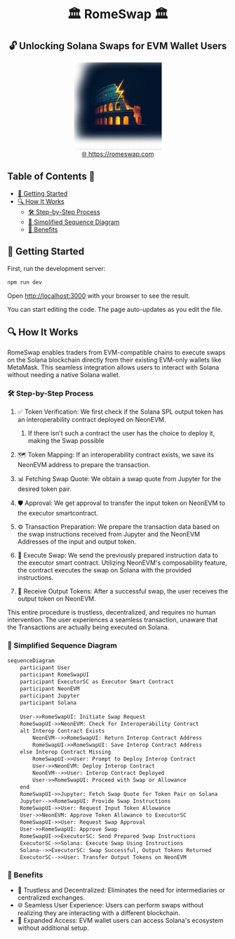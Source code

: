 <center>
        <h1>🏛️ RomeSwap 🏛️</h1>
        <h2>🔓 Unlocking Solana Swaps for EVM Wallet Users</h2>
    <img align="center" width="200" src="./assets/colosseum.webp" />
    <div>
        <a href="https://romeswap.com">🌐 https://romeswap.com</a>
    </div>
</center>

## Table of Contents 📑

<!--toc:start-->

- [🚀 Getting Started](#🚀-getting-started)
- [🔍 How It Works](#🔍-how-it-works)
  - [🛠️ Step-by-Step Process](#🛠️-step-by-step-process)
  - [🎥 Simplified Sequence Diagram](#🎥-simplified-sequence-diagram)
  - [🎯 Benefits](#🎯-benefits)
  <!--toc:end-->

## 🚀 Getting Started

First, run the development server:

```bash
npm run dev
```

Open [http://localhost:3000](http://localhost:3000) with your browser to see the result.

You can start editing the code. The page auto-updates as you edit the file.

## 🔍 How It Works

RomeSwap enables traders from EVM-compatible chains to execute swaps on the Solana blockchain directly from their existing EVM-only wallets like MetaMask. This seamless integration allows users to interact with Solana without needing a native Solana wallet.

### 🛠️ Step-by-Step Process

1. ✅ Token Verification: We first check if the Solana SPL output token has an interoperability contract deployed on NeonEVM.

   1. If there isn't such a contract the user has the choice to deploy it, making the Swap possible

2. 🗺️ Token Mapping: If an interoperability contract exists, we save its NeonEVM address to prepare the transaction.

3. 📊 Fetching Swap Quote: We obtain a swap quote from Jupyter for the desired token pair.

4. 🛡️ Approval: We get approval to transfer the input token on NeonEVM to the executor smartcontract.

5. ⚙️ Transaction Preparation: We prepare the transaction data based on the swap instructions received from Jupyter and the NeonEVM Addresses of the input and output token.

6. 🔄 Execute Swap: We send the previously prepared instruction data to the executor smart contract. Utilizing NeonEVM's composability feature, the contract executes the swap on Solana with the provided instructions.

7. 💸 Receive Output Tokens: After a successful swap, the user receives the output token on NeonEVM.

This entire procedure is trustless, decentralized, and requires no human intervention. The user experiences a seamless transaction, unaware that the Transactions are actually being executed on Solana.

### 🎥 Simplified Sequence Diagram

```mermaid
sequenceDiagram
    participant User
    participant RomeSwapUI
    participant ExecutorSC as Executor Smart Contract
    participant NeonEVM
    participant Jupyter
    participant Solana

    User->>RomeSwapUI: Initiate Swap Request
    RomeSwapUI->>NeonEVM: Check for Interoperability Contract
    alt Interop Contract Exists
        NeonEVM-->>RomeSwapUI: Return Interop Contract Address
        RomeSwapUI->>RomeSwapUI: Save Interop Contract Address
    else Interop Contract Missing
        RomeSwapUI->>User: Prompt to Deploy Interop Contract
        User->>NeonEVM: Deploy Interop Contract
        NeonEVM-->>User: Interop Contract Deployed
        User->>RomeSwapUI: Proceed with Swap or Allowance
    end
    RomeSwapUI->>Jupyter: Fetch Swap Quote for Token Pair on Solana
    Jupyter-->>RomeSwapUI: Provide Swap Instructions
    RomeSwapUI->>User: Request Input Token Allowance
    User->>NeonEVM: Approve Token Allowance to ExecutorSC
    RomeSwapUI->>User: Request Swap Approval
    User->>RomeSwapUI: Approve Swap
    RomeSwapUI->>ExecutorSC: Send Prepared Swap Instructions
    ExecutorSC->>Solana: Execute Swap Using Instructions
    Solana-->>ExecutorSC: Swap Successful, Output Tokens Returned
    ExecutorSC-->>User: Transfer Output Tokens on NeonEVM
```

### 🎯 Benefits

- 🤝 Trustless and Decentralized: Eliminates the need for intermediaries or centralized exchanges.
- 🌐 Seamless User Experience: Users can perform swaps without realizing they are interacting with a different blockchain.
- 🔑 Expanded Access: EVM wallet users can access Solana's ecosystem without additional setup.
